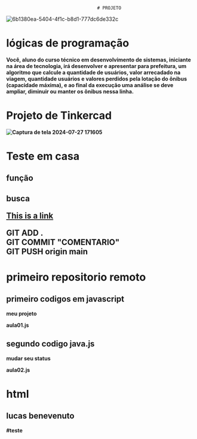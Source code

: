 


                                      # PROJETO
![6b1380ea-5404-4f1c-b8d1-777dc6de332c](https://github.com/user-attachments/assets/88c6d983-46f3-4d40-9d88-56dd45c6ff60)



# lógicas de programação
 <b>Você, aluno do curso técnico em desenvolvimento de sistemas, iniciante na área de tecnologia, irá desenvolver e apresentar para prefeitura, um algoritmo que calcule a quantidade de usuários, valor arrecadado na viagem, quantidade usuários e valores perdidos pela lotação do ônibus (capacidade máxima), e ao final da execução uma análise se deve ampliar, diminuir ou manter os ônibus nessa linha.<B>
 
# Projeto de Tinkercad
![Captura de tela 2024-07-27 171605](https://github.com/user-attachments/assets/b22762e1-9256-424b-8cd6-982657eb2cb0)

   
 
 <h1>Teste em casa </h1>
 <h2>função<h2>
      <p>busca</p>
 <a href="https://www.w3schools.com">This is a link</a>


  
  <P>GIT ADD .<BR>GIT COMMIT "COMENTARIO"<BR>GIT PUSH origin main</P>


# primeiro repositorio  remoto

## primeiro codigos em javascript
meu projeto 

aula01.js

## segundo codigo java.js
<p>mudar seu status<p>
aula02.js

# html
## lucas benevenuto

#teste 
